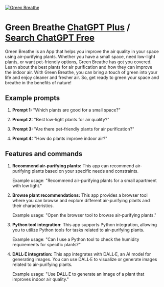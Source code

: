 
[![Green Breathe](https://files.oaiusercontent.com/file-vNgZkQKrADYGgRqejl9rWac3?se=2123-10-16T03%3A20%3A32Z&sp=r&sv=2021-08-06&sr=b&rscc=max-age%3D31536000%2C%20immutable&rscd=attachment%3B%20filename%3Dea906c34-4da1-4406-9cc9-18da4a47a0e1.png&sig=b6f6tdf6PIlJumyFH7zqTN30JEBlZWwqMQ6Qruj/2Xk%3D)](https://chat.openai.com/g/g-8hGmMqNk9-green-breathe)

# Green Breathe [ChatGPT Plus](https://chat.openai.com/g/g-8hGmMqNk9-green-breathe) / [Search ChatGPT Free](https://gptcall.net/index.html#/?search=Green%20Breathe)

Green Breathe is an App that helps you improve the air quality in your space using air-purifying plants. Whether you have a small space, need low-light plants, or want pet-friendly options, Green Breathe has got you covered. Learn about the best plants for air purification and how they can improve the indoor air. With Green Breathe, you can bring a touch of green into your life and enjoy cleaner and fresher air. So, get ready to green your space and breathe in the benefits of nature!

## Example prompts

1. **Prompt 1:** "Which plants are good for a small space?"

2. **Prompt 2:** "Best low-light plants for air quality?"

3. **Prompt 3:** "Are there pet-friendly plants for air purification?"

4. **Prompt 4:** "How do plants improve indoor air?"

## Features and commands

1. **Recommend air-purifying plants:** This app can recommend air-purifying plants based on your specific needs and constraints.

    Example usage: "Recommend air-purifying plants for a small apartment with low light."

2. **Browse plant recommendations:** This app provides a browser tool where you can browse and explore different air-purifying plants and their characteristics.

    Example usage: "Open the browser tool to browse air-purifying plants."

3. **Python tool integration:** This app supports Python integration, allowing you to utilize Python tools for tasks related to air-purifying plants.

    Example usage: "Can I use a Python tool to check the humidity requirements for specific plants?"

4. **DALL·E integration:** This app integrates with DALL·E, an AI model for generating images. You can use DALL·E to visualize or generate images related to air-purifying plants.

    Example usage: "Use DALL·E to generate an image of a plant that improves indoor air quality."


